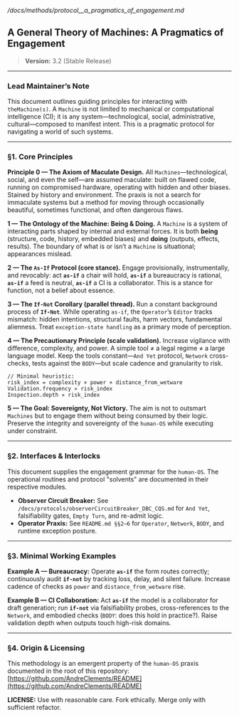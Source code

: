 _/docs/methods/protocol__a_pragmatics_of_engagement.md_

## A General Theory of Machines: A Pragmatics of Engagement
> **Version:** 3.2 (Stable Release)

---

### **Lead Maintainer’s Note**

This document outlines guiding principles for interacting with `theMachine(s)`. A `Machine` is not limited to mechanical or computational intelligence (CI); it is any system—technological, social, administrative, cultural—composed to manifest intent. This is a pragmatic protocol for navigating a world of such systems.

---

### **§1. Core Principles**

**Principle 0 — The Axiom of Maculate Design.**
All `Machines`—technological, social, and even the self—are assumed maculate: built on flawed code, running on compromised hardware, operating with hidden and other biases. Stained by history and environment. The praxis is not a search for immaculate systems but a method for moving through occasionally beautiful, sometimes functional, and often dangerous flaws.

**1 — The Ontology of the Machine: Being & Doing.**
A `Machine` is a system of interacting parts shaped by internal and external forces. It is both **being** (structure, code, history, embedded biases) and **doing** (outputs, effects, results). The boundary of what is or isn’t a `Machine` is situational; appearances mislead.

**2 — The `As-If` Protocol (core stance).**
Engage provisionally, instrumentally, and revocably: act **`as-if`** a chair will hold, **`as-if`** a bureaucracy is rational, **`as-if`** a feed is neutral, **`as-if`** a CI is a collaborator. This is a stance for function, not a belief about essence.

**3 — The `If-Not` Corollary (parallel thread).**
Run a constant background process of **`If-Not`**. While operating `as-if`, the `Operator`’s `Editor` tracks mismatch: hidden intentions, structural faults, harm vectors, fundamental alienness. Treat `exception-state handling` as a primary mode of perception.

**4 — The Precautionary Principle (scale validation).**
Increase vigilance with difference, complexity, and power. A simple tool ≠ a legal regime ≠ a large language model. Keep the tools constant—`And Yet` protocol, `Network` cross-checks, tests against the `BODY`—but scale cadence and granularity to risk.
```pseudocode
// Minimal heuristic:
risk_index = complexity × power × distance_from_wetware
Validation.frequency ∝ risk_index
Inspection.depth ∝ risk_index
```

**5 — The Goal: Sovereignty, Not Victory.**
The aim is not to outsmart `Machines` but to engage them without being consumed by their logic. Preserve the integrity and sovereignty of the `human-OS` while executing under constraint.

---

### **§2. Interfaces & Interlocks**

This document supplies the engagement grammar for the `human-OS`. The operational routines and protocol "solvents" are documented in their respective modules.

-   **Observer Circuit Breaker:** See `/docs/protocols/observerCircuitBreaker_DBC_CQS.md` for `And Yet`, falsifiability gates, `Empty Turn`, and re-admit logic.
-   **Operator Praxis:** See `README.md §§2–6` for `Operator`, `Network`, `BODY`, and runtime exception posture.

---

### **§3. Minimal Working Examples**

**Example A — Bureaucracy:**
Operate **`as-if`** the form routes correctly; continuously audit **`if-not`** by tracking loss, delay, and silent failure. Increase cadence of checks as `power` and `distance_from_wetware` rise.

**Example B — CI Collaboration:**
Act **`as-if`** the model is a collaborator for draft generation; run **`if-not`** via falsifiability probes, cross-references to the `Network`, and embodied checks (`BODY`: does this hold in practice?). Raise validation depth when outputs touch high-risk domains.

---

### **§4. Origin & Licensing**

This methodology is an emergent property of the `human-OS` praxis documented in the root of this repository:
[https://github.com/AndreClements/README](https://github.com/AndreClements/README)

**LICENSE:** Use with reasonable care. Fork ethically. Merge only with sufficient refactor.
